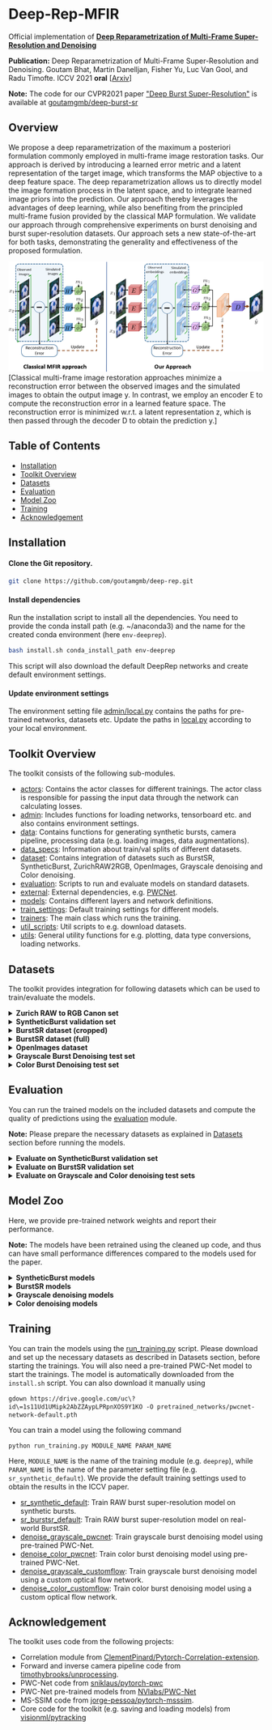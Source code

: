 # Deep-Rep-MFIR

Official implementation of [**Deep Reparametrization of Multi-Frame Super-Resolution and Denoising**](https://arxiv.org/pdf/2108.08286.pdf)

**Publication:** Deep Reparametrization of Multi-Frame Super-Resolution and Denoising. Goutam Bhat, Martin Danelljan, Fisher Yu, Luc Van Gool, and Radu Timofte. ICCV 2021 **oral** 
[[Arxiv](https://arxiv.org/pdf/2108.08286.pdf)]

**Note:** The code for our CVPR2021 paper ["Deep Burst Super-Resolution"](https://arxiv.org/pdf/2101.10997.pdf) is available at [goutamgmb/deep-burst-sr](https://github.com/goutamgmb/deep-burst-sr)

## Overview

We propose a deep reparametrization of the maximum a
posteriori formulation commonly employed in multi-frame
image restoration tasks. Our approach is derived by introducing a learned error metric and a latent representation
of the target image, which transforms the MAP objective to
a deep feature space. The deep reparametrization allows
us to directly model the image formation process in the latent space, and to integrate learned image priors into the
prediction. Our approach thereby leverages the advantages
of deep learning, while also benefiting from the principled
multi-frame fusion provided by the classical MAP formulation. We validate our approach through comprehensive
experiments on burst denoising and burst super-resolution
datasets. Our approach sets a new state-of-the-art for both
tasks, demonstrating the generality and effectiveness of the
proposed formulation.

![dbsr overview figure](.figs/deeprep.png)
[Classical multi-frame image restoration approaches minimize a reconstruction error between the 
observed images and the simulated images to obtain the output image y. In contrast, we employ an 
encoder E to compute the reconstruction error in a learned feature space. The reconstruction error 
is minimized w.r.t. a latent representation z, which is then passed through the
decoder D to obtain the prediction y.]

## Table of Contents

* [Installation](#installation)
* [Toolkit Overview](#toolkit-overview)
* [Datasets](#datasets)
* [Evaluation](#evaluation)
* [Model Zoo](#model-zoo)
* [Training](#training)
* [Acknowledgement](#acknowledgement)

## Installation

#### Clone the Git repository.  
```bash
git clone https://github.com/goutamgmb/deep-rep.git
```
   
#### Install dependencies
Run the installation script to install all the dependencies. You need to provide the conda install 
path (e.g. ~/anaconda3) and the name for the created conda environment (here ```env-deeprep```).  
```bash
bash install.sh conda_install_path env-deeprep
```  
This script will also download the default DeepRep networks and create default environment settings.  

#### Update environment settings
The environment setting file [admin/local.py](admin/local.py) contains the paths for pre-trained networks, 
datasets etc. Update the paths in [local.py](admin/local.py) according to your local environment.

## Toolkit Overview
The toolkit consists of the following sub-modules.  
 - [actors](actors): Contains the actor classes for different trainings. The actor class is responsible for passing the input data through the network can calculating losses.
 - [admin](admin): Includes functions for loading networks, tensorboard etc. and also contains environment settings.  
 - [data](data): Contains functions for generating synthetic bursts, camera pipeline, processing data (e.g. loading images, data augmentations).
 - [data_specs](data_specs): Information about train/val splits of different datasets.
 - [dataset](dataset): Contains integration of datasets such as BurstSR, SyntheticBurst, ZurichRAW2RGB,
OpenImages, Grayscale denoising and Color denoising. 
 - [evaluation](evaluation): Scripts to run and evaluate models on standard datasets. 
 - [external](external): External dependencies, e.g. [PWCNet](https://github.com/sniklaus/pytorch-pwc).  
 - [models](models): Contains different layers and network definitions.  
 - [train_settings](train_settings): Default training settings for different models.
 - [trainers](trainers): The main class which runs the training.
 - [util_scripts](util_scripts): Util scripts to e.g. download datasets.  
 - [utils](utils): General utility functions for e.g. plotting, data type conversions, loading networks.


## Datasets
The toolkit provides integration for following datasets which can be used to train/evaluate the models.

<details>
  <summary><b>Zurich RAW to RGB Canon set</b></summary>

The RGB images from the training split of the 
[Zurich RAW to RGB mapping dataset](http://people.ee.ethz.ch/~ihnatova/pynet.html#dataset) 
can be used to generate synthetic bursts for training using the `SyntheticBurstProcessing` class in [data/processing.py](data/processing.py).

**Preparation:** Download the Zurich RAW to RGB canon set from [here](https://data.vision.ee.ethz.ch/bhatg/zurich-raw-to-rgb.zip) and unpack the zip folder. Set the 
`zurichraw2rgb_dir` variable in [admin/local.py](admin/local.py) to point to the unpacked dataset directory.

</details>

<details>
<summary><b>SyntheticBurst validation set</b></summary>

The pre-generated synthetic validation set introduced in [DBSR](https://arxiv.org/pdf/2101.10997.pdf) 
for the RAW burst super-resolution task. The dataset contains 300 synthetic bursts, each containing 
14 RAW images. The synthetic bursts are generated from the RGB images from the test split of the Zurich RAW to RGB mapping dataset. 
The dataset can be loaded using `SyntheticBurstVal` class in [dataset/synthetic_burst_val_set.py](dataset/synthetic_burst_val_set.py) file.

**Preparation:**  Download the dataset from [here](https://data.vision.ee.ethz.ch/bhatg/SyntheticBurstVal.zip) and unpack the zip file. 
Set the `synburstval_dir` variable in [admin/local.py](admin/local.py) to point to the unpacked dataset directory.


</details>

<details>
<summary><b>BurstSR dataset (cropped)</b></summary> 

The real-world BurstSR dataset introduced in [DBSR](https://arxiv.org/pdf/2101.10997.pdf) for the RAW burst 
super-resolution task. The dataset contains RAW bursts captured from Samsung Galaxy S8 and corresponding HR ground truths captured using a DSLR camera. 
This is the pre-processed version of the dataset that contains roughly aligned crops from the original images.
The dataset can be loaded using `BurstSRDataset` class in [dataset/burstsr_dataset.py](dataset/burstsr_dataset.py) file.
Please check the [DBSR paper](https://arxiv.org/pdf/2101.10997.pdf) for more details.


**Preparation:** The dataset has been split into 10 parts and can be downloaded and unpacked using the 
[util_scripts/download_burstsr_dataset.py](util_scripts/download_burstsr_dataset.py) script. 
Set the `burstsr_dir` variable in [admin/local.py](admin/local.py) to point to the unpacked BurstSR dataset directory.

</details>


<details>
<summary><b>BurstSR dataset (full)</b></summary> 

The real-world BurstSR dataset introduced in [DBSR](https://arxiv.org/pdf/2101.10997.pdf) for the RAW burst 
super-resolution task. The dataset contains RAW bursts captured from Samsung Galaxy S8 and corresponding HR ground truths captured using a DSLR camera. 
This is the raw version of the dataset containing the full burst images in dng format.


**Preparation:** The dataset can be downloaded and unpacked using the [util_scripts/download_raw_burstsr_data.py](util_scripts/download_raw_burstsr_data.py) script. 

</details>

<details>
<summary><b>OpenImages dataset</b></summary>

We use the RGB images from the [OpenImages](https://storage.googleapis.com/openimages/web/index.html) dataset to generate 
synthetic bursts when training the burst denoising models. 
The dataset can be loaded using `OpenImagesDataset` class in [dataset/openimages_dataset.py](dataset/openimages_dataset.py) file.

**Preparation:**  Download the dataset from [here](https://storage.googleapis.com/openimages/web/download.html). 
Set the `openimages_dir` variable in [admin/local.py](admin/local.py) to point to the downloaded dataset directory.

</details>

<details>
<summary><b>Grayscale Burst Denoising test set</b></summary>

The pre-generated synthetic grayscale burst denoising test set introduced in [KPN](https://bmild.github.io/kpn/index.html) paper. 
The dataset can be loaded using `GrayscaleDenoiseTestSet` class in [dataset/grayscale_denoise_test_set.py](dataset/grayscale_denoise_test_set.py) file.

**Preparation:**  Download the dataset from [here](https://drive.google.com/file/d/1UptBXV4f56wMDpS365ydhZkej6ABTFq1/view). 
Set the `kpn_testset_path` variable in [admin/local.py](admin/local.py) to point to the downloaded file.


</details>


<details>
<summary><b>Color Burst Denoising test set</b></summary>

The pre-generated synthetic color burst denoising test set introduced in [BPN](https://likesum.github.io/bpn/) paper. 
The dataset can be loaded using `ColorDenoiseTestSet` class in [dataset/color_denoise_test_set.py](dataset/color_denoise_test_set.py) file.

**Preparation:**  Download the dataset from [here](https://drive.google.com/file/d/1rXmauXa_AW8ZrNiD2QPrbmxcIOfsiONE/view) and unpack the zip file. 
Set the `bpn_color_testset_dir` variable in [admin/local.py](admin/local.py) to point to the unpacked dataset directory.


</details>

## Evaluation
You can run the trained models on the included datasets and compute the quality of predictions using the 
[evaluation](evaluation) module. 

**Note:** Please prepare the necessary datasets as explained in [Datasets](#Datasets) section before running the models.


<details>
<summary><b>Evaluate on SyntheticBurst validation set</b></summary> 

You can evaluate the models on SyntheticBurst validation set using [evaluation/synburst](evaluation/synburst) package. 
First create an experiment setting in [evaluation/synburst/experiments](evaluation/synburst/experiments) containing the list of 
models to evaluate. You can start with the provided setting [deeprep_default.py](evaluation/synburst/experiments/deeprep_default.py) as a reference.
Please refer to [network_param.py](evaluation/common_utils/network_param.py) for examples on how to specify a model for evaluation.

### Save network predictions
You can save the predictions of a model on bursts from SyntheticBurst dataset by running
```bash
python evaluation/synburst/save_results.py EXPERIMENT_NAME
```
Here, `EXPERIMENT_NAME` is the name of the experiment setting you want to use (e.g. `deeprep_default`). 
The script will save the predictions of the model in the directory pointed by the 
`save_data_path` variable in [admin/local.py](admin/local.py).

**Note** The network predictions are saved in linear sensor color space (i.e. color space of input RAW burst), 
as 16 bit pngs.

### Compute performance metrics
You can obtain the standard performance metrics (e.g. PSNR, MS-SSIM, LPIPS) using the 
[compute_score.py](evaluation/synburst/compute_score.py) script

```bash
python evaluation/synburst/compute_score.py EXPERIMENT_NAME
```
Here, `EXPERIMENT_NAME` is the name of the experiment setting you want to use (e.g. `deeprep_default`). 
The script will run the models to generate the predictions and compute the scores. In case you want 
to compute performance metrics for results saved using [save_results.py](evaluation/synburst/save_results.py), you 
can run [compute_score.py](evaluation/synburst/compute_score.py) with additonal `--load_saved` argument.
```bash
python evaluation/synburst/compute_score.py EXPERIMENT_NAME --load_saved
```
In this case, the script will load pre-saved predictions whenever available. If saved predictions are not available, 
it will run the model to first generate the predictions and then compute the scores.

### Qualitative comparison
You can perform qualitative analysis of the model by visualizing the saved network predictions, along with ground truth, in sRGB format 
using the [visualize_results.py](evaluation/synburst/visualize_results.py) script.
```bash
python evaluation/synburst/visualize_results.py EXPERIMENT_NAME
```
Here, `EXPERIMENT_NAME` is the name of the experiment setting containing the list of models you want to use (e.g. `deeprep_default`). 
The script will display the predictions of each model in sRGB format, along with the ground truth. You can toggle between images, 
zoom in on particular image regions using the UI. See [visualize_results.py](evaluation/synburst/visualize_results.py) for details.

**Note:** You need to first save the network predictions using [save_results.py](evaluation/synburst/save_results.py) script, 
before you can visualize them using visualize_results.py.

</details>


<details>
<summary><b>Evaluate on BurstSR validation set</b></summary> 

You can evaluate the models on BurstSR validation set using [evaluation/burstsr](evaluation/burstsr) package. 
First create an experiment setting in [evaluation/burstsr/experiments](evaluation/burstsr/experiments) containing the list of 
models to evaluate. You can start with the provided setting [deeprep_default.py](evaluation/burstsr/experiments/deeprep_default.py) as a reference. 
Please refer to [network_param.py](evaluation/common_utils/network_param.py) for examples on how to specify a model for evaluation.

### Save network predictions
You can save the predictions of a model on bursts from BurstSR val dataset by running
```bash
python evaluation/burstsr/save_results.py EXPERIMENT_NAME
```
Here, `EXPERIMENT_NAME` is the name of the experiment setting you want to use (e.g. `deeprep_default`). 
The script will save the predictions of the model in the directory pointed by the 
`save_data_path` variable in [admin/local.py](admin/local.py).

**Note** The network predictions are saved in linear sensor color space (i.e. color space of input RAW burst), 
as 16 bit pngs.

### Compute performance metrics
You can obtain the standard performance metrics (e.g. PSNR, MS-SSIM, LPIPS) **after** spatial and color alignment (see [paper](https://arxiv.org/pdf/2101.10997.pdf) for details)
using the [compute_score.py](evaluation/burstsr/compute_score.py) script

```bash
python evaluation/burstsr/compute_score.py EXPERIMENT_NAME
```
Here, `EXPERIMENT_NAME` is the name of the experiment setting you want to use (e.g. `deeprep_default`). 
The script will run the models to generate the predictions and compute the scores. In case you want 
to compute performance metrics for results saved using [save_results.py](evaluation/burstsr/save_results.py), you 
can run [compute_score.py](evaluation/burstsr/compute_score.py) with additonal `--load_saved` argument.
```bash
python evaluation/burstsr/compute_score.py EXPERIMENT_NAME --load_saved
```
In this case, the script will load pre-saved predictions whenever available. If saved predictions are not available, 
it will run the model to first generate the predictions and then compute the scores.

### Qualitative comparison
You can perform qualitative analysis of the model by visualizing the saved network predictions, along with ground truth, in sRGB format 
using the [visualize_results.py](evaluation/burstsr/visualize_results.py) script.
```bash
python evaluation/burstsr/visualize_results.py EXPERIMENT_NAME
```
Here, `EXPERIMENT_NAME` is the name of the experiment setting containing the list of models you want to use (e.g. `deeprep_default`). 
The script will display the predictions of each model in sRGB format, along with the ground truth. You can toggle between images, 
zoom in on particular image regions using the UI. See [visualize_results.py](evaluation/burstsr/visualize_results.py) for details.

**Note:** You need to first save the network predictions using [save_results.py](evaluation/burstsr/save_results.py) script, 
before you can visualize them using visualize_results.py.

</details>


<details>
<summary><b>Evaluate on Grayscale and Color denoising test sets</b></summary> 

You can evaluate the models on Grayscale and Color denoising test sets using [evaluation/burst_denoise](evaluation/burst_denoise) package. 
First create an experiment setting in [evaluation/burst_denoise/experiments](evaluation/burst_denoise/experiments) containing the list of 
models to evaluate. You can start with the provided setting [deeprep_default.py](evaluation/burst_denoise/experiments/deeprep_default.py) as a reference.
Please refer to [network_param.py](evaluation/common_utils/network_param.py) for examples on how to specify a model for evaluation.

### Save network predictions
You can save the predictions of a model on bursts from Grayscale/Color denoising datasets by running
```bash
python evaluation/burst_denoise/save_results.py EXPERIMENT_NAME MODE NOISE_LEVEL
```
Here, `EXPERIMENT_NAME` is the name of the experiment setting you want to use (e.g. `deeprep_default`). 
`MODE` denotes which dataset to use (can be `color` or `grayscale`). 
`NOISE_LEVEL` denotes the noise level to use (can be `1`, `2`, `4`, `8`, or `all`).
The script will save the predictions of the model in the directory pointed by the 
`save_data_path` variable in [admin/local.py](admin/local.py).

**Note** The network predictions are saved in linear color space (i.e. color space of input burst), 
as 16 bit pngs.

### Compute performance metrics
You can obtain the standard performance metrics (e.g. PSNR, MS-SSIM, LPIPS) using the 
[compute_score.py](evaluation/burst_denoise/compute_score.py) script

```bash
python evaluation/burst_denoise/compute_score.py EXPERIMENT_NAME MODE NOISE_LEVEL
```
Here, `EXPERIMENT_NAME` is the name of the experiment setting you want to use (e.g. `deeprep_default`). 
`MODE` denotes which dataset to use (can be `color` or `grayscale`). 
`NOISE_LEVEL` denotes the noise level to use (can be `1`, `2`, `4`, `8`, or `all`).
The script will run the models to generate the predictions and compute the scores. In case you want 
to compute performance metrics for results saved using [save_results.py](evaluation/burst_denoise/save_results.py), you 
can run [compute_score.py](evaluation/burst_denoise/compute_score.py) with additonal `--load_saved` argument.
```bash
python evaluation/burst_denoise/compute_score.py EXPERIMENT_NAME MODE NOISE_LEVEL --load_saved
```
In this case, the script will load pre-saved predictions whenever available. If saved predictions are not available, 
it will run the model to first generate the predictions and then compute the scores.

### Qualitative comparison
You can perform qualitative analysis of the model by visualizing the saved network predictions, along with ground truth, 
using the [visualize_results.py](evaluation/burst_denoise/visualize_results.py) script.
```bash
python evaluation/burst_denoise/visualize_results.py EXPERIMENT_NAME MODE NOISE_LEVEL
```
Here, `EXPERIMENT_NAME` is the name of the experiment setting containing the list of models you want to use (e.g. `deeprep_default`). 
`MODE` denotes which dataset to use (can be `color` or `grayscale`). 
`NOISE_LEVEL` denotes the noise level to use (can be `1`, `2`, `4`, `8`, or `all`).
The script will display the predictions of each model, along with the ground truth. You can toggle between images, 
zoom in on particular image regions using the UI. See [visualize_results.py](evaluation/burst_denoise/visualize_results.py) for details.

**Note:** You need to first save the network predictions using [save_results.py](evaluation/burst_denoise/save_results.py) script, 
before you can visualize them using visualize_results.py.

</details>


## Model Zoo
Here, we provide pre-trained network weights and report their performance. 

**Note:** The models have been retrained using the cleaned up code, and thus can have small performance 
differences compared to the models used for the paper.

<details>
<summary><b>SyntheticBurst models</b></summary> 

The models are evaluated using all 14 burst images.

|          Model         |  PSNR | MS-SSIM | LPIPS |                                            Links                                            | Notes                    |
|:----------------------:|:-----:|:-------:|:-----:|:-------------------------------------------------------------------------------------------:|--------------------------|
| ICCV2021               | 41.56 | 0.964   | 0.045 | -                                                                                           | ICCV2021 results         |
| deeprep_sr_synthetic_default | 41.55 | -   | - | [model](https://drive.google.com/file/d/1GZ0S4BKaZbgiy9WmoYH4kAsXY7zDR_ks/view?usp=sharing) | Official retrained model |

</details>

<details>
<summary><b>BurstSR models</b></summary> 

The models are evaluated using all 14 burst images. The metrics are computed after spatial and color alignment, as 
described in [DBSR paper](https://arxiv.org/pdf/2101.10997.pdf).

|          Model         |  PSNR | MS-SSIM | LPIPS |                                            Links                                            | Notes                    |
|:----------------------:|:-----:|:-------:|:-----:|:-------------------------------------------------------------------------------------------:|--------------------------|
| ICCV2021               | 48.33 | 0.985   | 0.023 | -                                                                                           | ICCV2021 results         |
| deeprep_sr_burstsr_default | - | -   | - | [model](https://drive.google.com/file/d/1qvV41jWgPShY2f-I6-xUbTzxcDWqFX_6/view?usp=sharing) | Official retrained model |

</details>

<details>
<summary><b>Grayscale denoising models</b></summary> 

The models are evaluated using all 8 burst images.

|          Model         |  Gain 1 | Gain 2 | Gain 4 | Gain 8 |                                            Links                                            | Notes                    |
|:----------------------:|:-----:|:-------:|:-----:|:-----:|:-------------------------------------------------------------------------------------------:|--------------------------|
| deeprep_denoise_grayscale_pwcnet | 39.37 | 36.51   | 33.38 | 29.69 |[model](https://drive.google.com/file/d/1Yt6qHeAexezqGfn-l9Zz0UpihhTtuMZu/view?usp=sharing) | Official retrained model |
| deeprep_denoise_grayscale_customflow | 39.10 | 36.14   | 32.89 | 28.98 |[model](https://drive.google.com/file/d/1KVZwVKdMvnliaA0uajJExbd9xTcdUTVJ/view?usp=sharing) | Official retrained model |

</details>

<details>
<summary><b>Color denoising models</b></summary> 

The models are evaluated using all 8 burst images.

|          Model         |  Gain 1 | Gain 2 | Gain 4 | Gain 8 |                                            Links                                            | Notes                    |
|:----------------------:|:-----:|:-------:|:-----:|:-----:|:-------------------------------------------------------------------------------------------:|--------------------------|
| deeprep_denoise_color_pwcnet | 42.21 | 39.13   | 35.75 | 32.52 |[model](https://drive.google.com/file/d/1wk8NqoLSAZYrhRdzvMXAyRJd4txta7QZ/view?usp=sharing) | Official retrained model |
| deeprep_denoise_color_customflow | 41.90 | 38.85   | 35.48 | 32.29 |[model](https://drive.google.com/file/d/1Up3k8Eb2NsaimeN3oLjp1x62owiB5fwW/view?usp=sharing) | Official retrained model |

</details>

## Training 
You can train the models using the [run_training.py](run_training.py) script. 
Please download and set up the necessary datasets as described in Datasets section, before starting the trainings. You will 
also need a pre-trained PWC-Net model to start the trainings. The model is automatically downloaded from 
the `install.sh` script. You can also download it manually using

```
gdown https://drive.google.com/uc\?id\=1s11Ud1UMipk2AbZZAypLPRpnXOS9Y1KO -O pretrained_networks/pwcnet-network-default.pth
```

You can train a model using the following command
```
python run_training.py MODULE_NAME PARAM_NAME
```
Here, `MODULE_NAME` is the name of the training module (e.g. `deeprep`), while `PARAM_NAME` is the 
name of the parameter setting file (e.g. `sr_synthetic_default`). We provide the default 
training settings used to obtain the results in the ICCV paper.
- [sr_synthetic_default](train_settings/deeprep/sr_synthetic_default.py): Train RAW burst super-resolution model on synthetic bursts. 
- [sr_burstsr_default](train_settings/deeprep/sr_burstsr_default.py): Train RAW burst super-resolution model on real-world BurstSR.
- [denoise_grayscale_pwcnet](train_settings/deeprep/denoise_grayscale_pwcnet.py): Train grayscale burst denoising model using pre-trained PWC-Net.
- [denoise_color_pwcnet](train_settings/deeprep/denoise_color_pwcnet.py): Train color burst denoising model using pre-trained PWC-Net.
- [denoise_grayscale_customflow](train_settings/deeprep/denoise_grayscale_customflow.py): Train grayscale burst denoising model using a custom optical flow network.
- [denoise_color_customflow](train_settings/deeprep/denoise_color_customflow.py): Train color burst denoising model using a custom optical flow network.

## Acknowledgement
The toolkit uses code from the following projects:
- Correlation module from [ClementPinard/Pytorch-Correlation-extension](https://github.com/ClementPinard/Pytorch-Correlation-extension).
- Forward and inverse camera pipeline code from [timothybrooks/unprocessing](https://github.com/timothybrooks/unprocessing).
- PWC-Net code from [sniklaus/pytorch-pwc](https://github.com/sniklaus/pytorch-pwc)
- PWC-Net pre-trained models from [NVlabs/PWC-Net](https://github.com/NVlabs/PWC-Net)
- MS-SSIM code from [jorge-pessoa/pytorch-msssim](https://github.com/jorge-pessoa/pytorch-msssim).
- Core code for the toolkit (e.g. saving and loading models) from [visionml/pytracking](https://github.com/visionml/pytracking)
